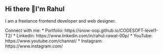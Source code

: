 ## Hi there 👋I'm Rahul

I am a freelance frontend developer and web designer.

<!--🪛 My go to tech-stack:

* React/NextJS
* React-Three-Fiber
* Framer motion
* Contentful
* TailwindCSS
* Figma
* Blender
--!>


Connect with me:

* Portfolio: 
https://snow-oop.github.io/CODESOFT-level1-T2/
* Linkedin: https://www.linkedin.com/in/rahul-rawat-00p/
* YouTube: https://www.youtube.com/channel/
* Instagram: https://www.instagram.com/

